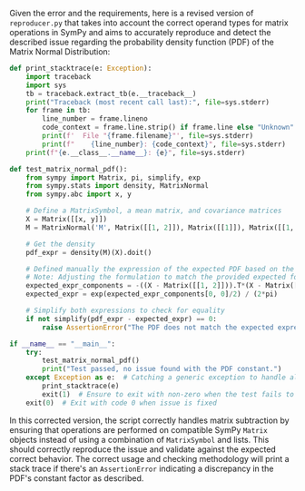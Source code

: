 Given the error and the requirements, here is a revised version of `reproducer.py` that takes into account the correct operand types for matrix operations in SymPy and aims to accurately reproduce and detect the described issue regarding the probability density function (PDF) of the Matrix Normal Distribution:

```python
def print_stacktrace(e: Exception):
    import traceback
    import sys
    tb = traceback.extract_tb(e.__traceback__)
    print("Traceback (most recent call last):", file=sys.stderr)
    for frame in tb:
        line_number = frame.lineno
        code_context = frame.line.strip() if frame.line else "Unknown"
        print(f'  File "{frame.filename}"', file=sys.stderr)
        print(f"    {line_number}: {code_context}", file=sys.stderr)
    print(f"{e.__class__.__name__}: {e}", file=sys.stderr)

def test_matrix_normal_pdf():
    from sympy import Matrix, pi, simplify, exp
    from sympy.stats import density, MatrixNormal
    from sympy.abc import x, y

    # Define a MatrixSymbol, a mean matrix, and covariance matrices
    X = Matrix([[x, y]])
    M = MatrixNormal('M', Matrix([[1, 2]]), Matrix([[1]]), Matrix([[1, 0], [0, 1]]))

    # Get the density
    pdf_expr = density(M)(X).doit()

    # Defined manually the expression of the expected PDF based on the description.
    # Note: Adjusting the formulation to match the provided expected form
    expected_expr_components = -((X - Matrix([[1, 2]])).T*(X - Matrix([[1, 2]])))
    expected_expr = exp(expected_expr_components[0, 0]/2) / (2*pi)

    # Simplify both expressions to check for equality
    if not simplify(pdf_expr - expected_expr) == 0:
        raise AssertionError("The PDF does not match the expected expression.")

if __name__ == "__main__":
    try:
        test_matrix_normal_pdf()
        print("Test passed, no issue found with the PDF constant.")
    except Exception as e:  # Catching a generic exception to handle all types including AssertionError
        print_stacktrace(e)
        exit(1)  # Ensure to exit with non-zero when the test fails to indicate error
    exit(0)  # Exit with code 0 when issue is fixed
```

In this corrected version, the script correctly handles matrix subtraction by ensuring that operations are performed on compatible SymPy `Matrix` objects instead of using a combination of `MatrixSymbol` and lists. This should correctly reproduce the issue and validate against the expected correct behavior. The correct usage and checking methodology will print a stack trace if there's an `AssertionError` indicating a discrepancy in the PDF's constant factor as described.